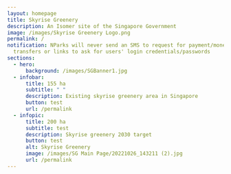 ```yaml
---
layout: homepage
title: Skyrise Greenery
description: An Isomer site of the Singapore Government
image: /images/Skyrise Greenery Logo.png
permalink: /
notification: NParks will never send an SMS to request for payment/money
  transfers or links to ask for users' login credentials/passwords
sections:
  - hero:
      background: /images/SGBanner1.jpg
  - infobar:
      title: 155 ha
      subtitle: " "
      description: Existing skyrise greenery area in Singapore
      button: test
      url: /permalink
  - infopic:
      title: 200 ha
      subtitle: test
      description: Skyrise greenery 2030 target
      button: test
      alt: Skyrise Greenery
      image: /images/SG Main Page/20221026_143211 (2).jpg
      url: /permalink
---
```

